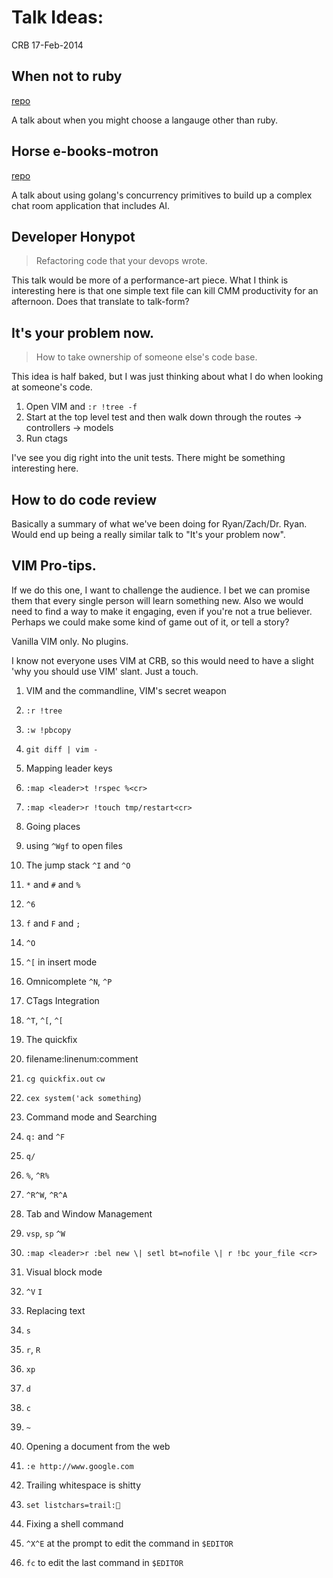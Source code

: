 # Talk Ideas:
CRB 17-Feb-2014

## When not to ruby
[repo](https://github.com/dapplebeforedawn/patterns-of-failure)

A talk about when you might choose a langauge other than ruby.


## Horse e-books-motron
[repo](https://github.com/dapplebeforedawn/horse-ebooks-talk)

A talk about using golang's concurrency primitives to build up a complex chat room application that includes AI.

## Developer Honypot
> Refactoring code that your devops wrote.

This talk would be more of a performance-art piece.  What I think is interesting here is that one simple text file can kill CMM productivity for an afternoon.  Does that translate to talk-form?

## It's your problem now.
> How to take ownership of someone else's code base.

This idea is half baked, but I was just thinking about what I do when looking at someone's code.

1. Open VIM and `:r !tree -f`
2. Start at the top level test and then walk down through the routes -> controllers -> models
3. Run ctags

I've see you dig right into the unit tests.  There might be something interesting here.

## How to do code review
Basically a summary of what we've been doing for Ryan/Zach/Dr. Ryan.  Would end up being a really similar talk to "It's your problem now".

## VIM Pro-tips.
If we do this one, I want to challenge the audience.  I bet we can promise them that every single person will learn something new.  Also we would need to find a way to make it engaging, even if you're not a true believer.  Perhaps we could make some kind of game out of it, or tell a story?

Vanilla VIM only.  No plugins.

I know not everyone uses VIM at CRB, so this would need to have a slight 'why you should use VIM' slant.  Just a touch.

1. VIM and the commandline, VIM's secret weapon
  1. `:r !tree`
  2. `:w !pbcopy`
  3. `git diff | vim -`

1. Mapping leader keys
  1. `:map <leader>t !rspec %<cr>`
  2. `:map <leader>r !touch tmp/restart<cr>`

1. Going places
  1.  using `^Wgf` to open files
  2.  The jump stack `^I` and `^O`
  3.  `*` and `#` and `%`
  4.  `^6`
  5.  `f` and `F` and `;`
  6.  `^O`
  7.  `^[` in insert mode
  7.  Omnicomplete `^N`, `^P`

1. CTags Integration
  1. `^T`, `^[`, `^[`

1. The quickfix
  1. filename:linenum:comment
  2. `cg quickfix.out` `cw`
  3. `cex system('ack something`)

1. Command mode and Searching
  1. `q:` and `^F` 
  2. `q/`
  3. `%`, `^R%`
  4. `^R^W`, `^R^A`

1. Tab and Window Management
  1. `vsp`, `sp` `^W`
  2. `:map <leader>r :bel new \| setl bt=nofile \| r !bc your_file <cr>`

1. Visual block mode
  1. `^V` `I`

1. Replacing text
  1. `s`
  2. `r`, `R`
  3. `xp`
  4. `d`
  5. `c`
  6. `~`

1. Opening a document from the web
  1. `:e http://www.google.com`

1. Trailing whitespace is shitty
  1. `set listchars=trail:💩` 

1. Fixing a shell command
  1. `^X^E` at the prompt to edit the command in `$EDITOR`
  2. `fc` to edit the last command in `$EDITOR`
